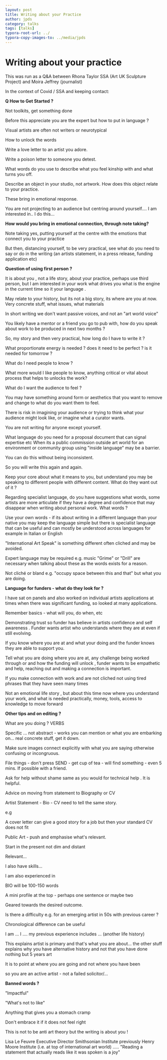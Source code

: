 ```yaml
---
layout: post
title: Writing about your Practice
author: jpds
category: talks
tags: [talks]
typora-root-url: ../
typora-copy-images-to: ../media/jpds
---
```


# Writing about your practice

This was run as a Q&A between Rhona Taylor SSA (Art UK Sculpture Project) and Moira Jeffrey (journalist)

In the context of Covid / SSA and keeping contact:

**Q How to Get Started ?**

Not toolkits, get something done

Before this appreciate you are the expert but how to put in language ?

Visual artists are often not writers or neurotypical

How to unlock the words

Write a love letter to an artist you adore.

Write a poison letter to someone you detest.

What words do you use to describe what you feel kinship with and what turns you off.

Describe an object in your studio, not artwork. How does this object relate to your practice.

These bring in emotional response.

You are not projecting to an audience but centring around yourself.... I am interested in.. I do this...

**How would you bring in emotional connection, through note taking?**

Note taking yes, putting yourself at the centre with the emotions that connect you to your practice

But then, distancing yourself, to be very practical, see what do you need to say or do in the writing (an artists statement, in a press release, funding application etc)

**Question of using first person ?**

It is about you , not a life story, about your practice, perhaps use third person, but I am interested in your work what drives you what is the engine in the current time so it your language .

May relate to your history, but its not a big story, its where are you at now. Very concrete stuff, what issues, what materials

In short writing we don't want passive voices, and not an "art world voice"

You likely have a mentor or a friend you go to pub with, how do you speak about work to be produced in next two months ?

So, my story and then very practical, how long do I have to write it ?

What proportionate energy is needed ? does it need to be perfect ? is it needed for tomorrow ?

What do I need people to know ?

What more would I like people to know, anything critical or vital about process that helps to unlocks the work?

What do I want the audience to feel ?

You may have something around form or aesthetics that you want to remove and change to what do you want them to feel.

There is risk in imagining your audience or trying to think what your audience might look like, or imagine what a curator wants.

You are not writing for anyone except yourself.

What language do you need for a proposal document that can signal expertise etc When its a public commission outside art world for an environment or community group using "inside language" may be a barrier.

You can do this without being inconsistent.

So you will write this again and again.

Keep your core about what it means to you, but understand you may be speaking to different people with different content. What do they want out of it ?

Regarding specialist language, do you have suggestions what words, some artists are more articulate if they have a degree and confidence that may disappear when writing about personal work. What words ?

Use your own words - if its about writing in a different language than your native you may keep the language simple but there is specialist language that can be useful and can mostly be understood across languages for example in Italian or English

"International Art Speak" is something different often cliched and may be avoided.

Expert language may be required e.g. music "Grime" or "Drill" are necessary when talking about these as the words exists for a reason.

Not cliché or bland e.g. "occupy space between this and that" but what you are doing.

**Language for funders - what do they look for ?**

I have sat on panels and also worked on individual artists applications at times when there was significant funding, so looked at many applications.

Remember basics - what will you, do when, etc

Demonstrating trust so funder has believe in artists confidence and self awareness . Funder wants artist who understands where they are at even if still evolving.

If you know where you are at and what your doing and the funder knows they are able to support you.

Tell what you are doing where you are at, any challenge being worked through or and how the funding will unlock , funder wants to be empathetic and help, reaching out and making a connection is important.

If you make connection with work and are not cliched not using tired phrases that they have seen many times

Not an emotional life story , but about this time now where you understand your work, and what is needed practically, money, tools, access to knowledge to move forward

**Other tips and on editing ?**

What are you doing ? VERBS

Specific ... not abstract - works you can mention or what you are embarking on... real concrete stuff, get it down.

Make sure images connect explicitly with what you are saying otherwise confusing or incongruous.

File things - don't press SEND - get cup of tea - will find something - even 5 mins. If possible with a friend.

Ask for help without shame same as you would for technical help . It is helpful.

Advice on moving from statement to Biography or CV

Artist Statement - Bio - CV need to tell the same story.

e.g

A cover letter can give a good story for a job but then your standard CV does not fit

Public Art - push and emphasise what's relevant.

Start in the present not dim and distant

Relevant...

I also have skills...

I am also experienced in

BIO will be 100-150 words

A mini profile at the top - perhaps one sentence or maybe two

Geared towards the desired outcome.

Is there a difficulty e.g. for an emerging artist in 50s with previous career ?

Chronological difference can be useful

I am ... I .... my previous experience includes ... (another life history)

This explains artist is primary and that's what you are about... the other stuff explains why you have alternative history and not that you have done nothing but 5 years art

It is to point at where you are going and not where you have been

so you are an active artist - not a failed solicitor/...

**Banned words ?**

"Impactful"

"What's not to like"

Anything that gives you a stomach cramp

Don't embrace it if it does not feel right

This is not to be anti art theory but the writing is about you !

Lisa Le Feuvre Executive Director Smithsonian Institute previously Henry Moore Institute (i.e. at top of international art world) ..... "Reading a statement that actually reads like it was spoken is a joy"
